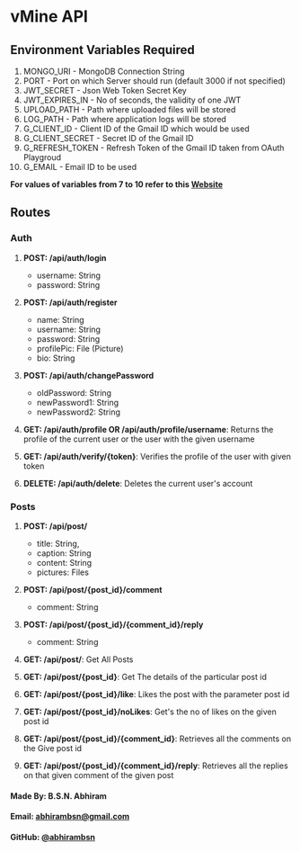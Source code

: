 # vMine API

## Environment Variables Required

1. MONGO_URI - MongoDB Connection String
2. PORT - Port on which Server should run (default 3000 if not specified)
3. JWT_SECRET - Json Web Token Secret Key
4. JWT_EXPIRES_IN - No of seconds, the validity of one JWT
5. UPLOAD_PATH - Path where uploaded files will be stored
6. LOG_PATH - Path where application logs will be stored
7. G_CLIENT_ID - Client ID of the Gmail ID which would be used
8. G_CLIENT_SECRET - Secret ID of the Gmail ID
9. G_REFRESH_TOKEN - Refresh Token of the Gmail ID taken from OAuth Playgroud
10. G_EMAIL - Email ID to be used

**For values of variables from 7 to 10 refer to this [Website](https://www.freecodecamp.org/news/use-nodemailer-to-send-emails-from-your-node-js-server/)**

## Routes
### Auth
1. **POST: /api/auth/login**
    - username: String
    - password: String

2. **POST: /api/auth/register**
    - name: String
    - username: String
    - password: String
    - profilePic: File (Picture)
    - bio: String

3. **POST: /api/auth/changePassword**
    - oldPassword: String
    - newPassword1: String
    - newPassword2: String

4. **GET: /api/auth/profile OR /api/auth/profile/username**: Returns the profile of the current user or the user with the given username

5. **GET: /api/auth/verify/{token}**: Verifies the profile of the user with given token

6. **DELETE: /api/auth/delete**: Deletes the current user's account

### Posts
1. **POST: /api/post/**
    - title: String,
    - caption: String
    - content: String
    - pictures: Files

2. **POST: /api/post/{post_id}/comment**
    - comment: String

3. **POST: /api/post/{post_id}/{comment_id}/reply**
    - comment: String

4. **GET: /api/post/**: Get All Posts
5. **GET: /api/post/{post_id}**: Get The details of the particular post id
6. **GET: /api/post/{post_id}/like**: Likes the post with the parameter post id
7. **GET: /api/post/{post_id}/noLikes**: Get's the no of likes on the given post id
8. **GET: /api/post/{post_id}/{comment_id}**: Retrieves all the comments on the Give post id
9. **GET: /api/post/{post_id}/{comment_id}/reply**: Retrieves all the replies on that given comment of the given post

#### Made By: B.S.N. Abhiram
#### Email: abhirambsn@gmail.com
#### GitHub: [@abhirambsn](https://github.com/abhirambsn)
